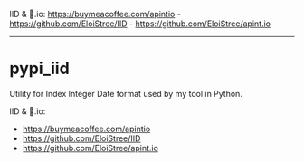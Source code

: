 IID & 🍺.io: https://buymeacoffee.com/apintio - https://github.com/EloiStree/IID - https://github.com/EloiStree/apint.io

--------------------------------------


# pypi_iid
Utility for Index Integer Date format used by my tool in Python.

IID & 🍺.io:
- https://buymeacoffee.com/apintio
- https://github.com/EloiStree/IID
- https://github.com/EloiStree/apint.io
